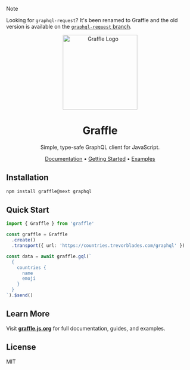 > [!NOTE]
> Looking for `graphql-request`? It's been renamed to Graffle and the old version is available on the [`graphql-request` branch](https://github.com/graffle-js/graffle/tree/graphql-request).

<p align="center">
  <img src="./website/content/public/_assets/logo-dark.png" width="200" alt="Graffle Logo">
</p>

<h1 align="center">Graffle</h1>

<p align="center">
  Simple, type-safe GraphQL client for JavaScript.
</p>

<p align="center">
  <a href="https://graffle.js.org">Documentation</a> •
  <a href="https://graffle.js.org/guides/getting-started">Getting Started</a> •
  <a href="https://graffle.js.org/examples">Examples</a>
</p>

## Installation

```sh
npm install graffle@next graphql
```

## Quick Start

```ts
import { Graffle } from 'graffle'

const graffle = Graffle
  .create()
  .transport({ url: 'https://countries.trevorblades.com/graphql' })

const data = await graffle.gql(`
  {
    countries {
      name
      emoji
    }
  }
`).$send()
```

## Learn More

Visit **[graffle.js.org](https://graffle.js.org)** for full documentation, guides, and examples.

## License

MIT
